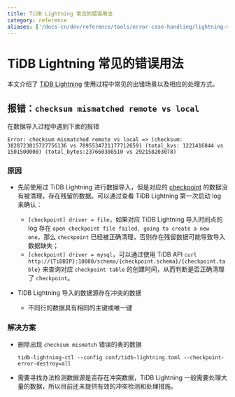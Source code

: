 ```yaml
---
title: TiDB Lightning 常见的错误用法
category: reference
aliases: ['/docs-cn/dev/reference/tools/error-case-handling/lightning-misuse-handling/']
---
```


# TiDB Lightning 常见的错误用法

本文介绍了 [TiDB Lightning](/tidb-lightning/tidb-lightning-overview.md) 使用过程中常见的出错场景以及相应的处理方式。

## 报错：`checksum mismatched remote vs local`

在数据导入过程中遇到下面的报错

```log
Error: checksum mismatched remote vs local => (checksum: 3828723015727756136 vs 7895534721177712659) (total_kvs: 1221416844 vs 1501500000) (total_bytes:237660308510 vs 292158203078)
```

### 原因

* 先前使用过 TiDB Lightning 进行数据导入，但是对应的 [checkpoint](/tidb-lightning/tidb-lightning-checkpoints.md) 的数据没有被清理，存在残留的数据。可以通过查看 TiDB Lightning 第一次启动 log 来确认：
    * `[checkpoint] driver = file`，如果对应 TiDB Lightning 导入时间点的 log 存在 `open checkpoint file failed, going to create a new one`，那么 `checkpoint` 已经被正确清理，否则存在残留数据可能导致导入数据缺失；
    * `[checkpoint] driver = mysql`，可以通过使用 TiDB API `curl http://{TiDBIP}:10080/schema/{checkpoint.schema}/{checkpoint.table}` 来查询对应 `checkpoint table` 的创建时间，从而判断是否正确清理了 `checkpoint`。

* TiDB Lightning 导入的数据源存在冲突的数据
    * 不同行的数据具有相同的主键或唯一键

### 解决方案

* 删除出现 `checksum mismatch` 错误的表的数据

    ```
    tidb-lightning-ctl --config conf/tidb-lightning.toml --checkpoint-error-destroy=all
    ```

* 需要寻找办法检测数据源是否存在冲突数据，TiDB Lightning 一般需要处理大量的数据，所以目前还未提供有效的冲突检测和处理措施。
